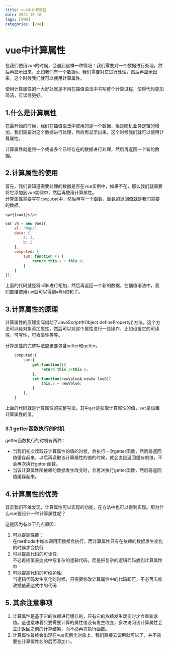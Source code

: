 ```yaml
---
title: vue中计算属性
date: 2022-10-10
tags: [前端]
categories: [Vue]
---
```

# vue中计算属性

在我们使用vue的时候，会遇到这样一种情况：我们需要对一个数据进行处理，然后再显示出来，比如我们有一个数据`a`，我们需要对它进行处理，然后再显示出来，这个时候我们就可以使用计算属性。

使用计算属性的一大好处就是不用在插值语法中书写整个计算过程，使得代码更加简洁，可读性更好。

## 1.什么是计算属性

在最开始的时候，我们在插值语法中使用的是一个数据，但是随机业务逻辑的增加，我们需要对这个数据进行处理，然后再显示出来，这个时候我们就可以使用计算属性。

计算属性就是将一个或者多个已经存在的数据进行处理，然后再返回一个新的数据。

## 2.计算属性的使用

首先，我们要知道需要处理的数据是否在vue实例中，如果不在，那么我们就需要将它添加到vue实例中，然后再使用计算属性。  
计算属性需要写在`computed`中，然后再写一个函数，函数的返回值就是我们需要的数据。

`<p>{{sum}}</p>`

```js
var vm = new Vue({
    el: '#app',
    data: {
        a: 1,
        b: 2
    },
    computed: {
        sum: function () {
            return this.a + this.b;
        }
    }
});
```

上面的代码就是将`a`和`b`进行相加，然后再返回一个新的数据，在插值语法中，我们直接使用`sum`就可以得到`a`与`b`的和了。

## 3.计算属性的原理

计算属性的原理实际借助了JavaScript中Object.defineProperty()方法，这个方法可以给对象添加属性，然后可以对这个属性进行一些操作，比如设置它的可读性，可写性，可枚举性等等。

计算属性的完整写法应该要包含setter和getter。

```js
    computed:{
        sum:{
            get:function(){
                return this.a+this.b;
            },
            set:function(newValueA,newVa lueB){
                this.a = newValue;
            }
        },
    }
```

上面的代码就是计算属性的完整写法，其中`get`是获取计算属性的值，`set`是设置计算属性的值。

### 3.1 getter函数执行的时机

getter函数执行的时机有两种：

- 当我们初次读取该计算属性的值的时候，会执行一次getter函数，然后将返回值缓存起来，以后再读取该计算属性的值的时候，就会直接返回缓存的值，不会再次执行getter函数。
- 当该计算属性所依赖的数据发生改变时，会再次执行getter函数，然后将返回值缓存起来。

## 4.计算属性的优势

其实我们不难发现，计算属性可以实现的功能，在方法中也可以得到实现。那为什么vue要设计一种计算属性呢？

这是因为有以下几点原因：

1. 可以提高性能：  
    在methods中每次调用函数都会执行，而计算属性只有在依赖的数据发生变化的时候才会执行
2. 可以提高代码的可读性:  
    不必再插值表达式中写复杂的逻辑代码，而是把复杂的逻辑代码放到计算属性中
3. 可以提高代码的可维护性:  
    当逻辑代码发生变化的时候，只需要修改计算属性中的代码即可，不必再去修改插值表达式中的代码

## 5. 其余注意事项

1. 计算属性是基于它的依赖进行缓存的，只有它的依赖发生改变时才会重新求值。这也意味着只要需要计算的属性值没有发生改变，多次访问该计算属性会立即返回之前的计算结果，而不必再次执行函数。
2. 计算属性最终会出现在vue实例化对象上，我们直接去调用就可以了，并不需要在计算属性名的后面添加`()`。